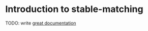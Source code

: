 # Introduction to stable-matching

TODO: write [great documentation](http://jacobian.org/writing/what-to-write/)
